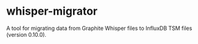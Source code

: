 # whisper-migrator
A tool for migrating data from Graphite Whisper files to InfluxDB TSM files (version 0.10.0).
